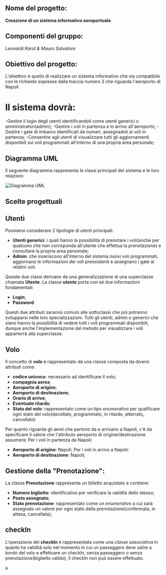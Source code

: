 ## Nome del progetto:
**Creazione di un sistema informativo aeroportuale**
## Componenti del gruppo:
_Leonardi Karol & Mauro Salvatore_

## Obiettivo del progetto:
L'obiettivo è quello di realizzare un sistema informativo che sia compatibile con le richieste espresse dalla traccia numero 3 che
riguarda l'aeroporto di Napoli.

# Il sistema dovrà:
-Gestire il login degli utenti identificandoli come utenti generici o amministratori(admin);
-Gestire i voli in partenza e in arrivo all'aeroporto;
-Gestire i gate di imbarco identificati da numeri, assegnadoli ai voli in partenza;
-Consentire agli utenti di visualizzare tutti gli aggiornamenti disponibili sui voli programmati all'interno di una propria area personale;

## **Diagramma UML**

Il seguente diagramma rappresenta le classi principali del sistema e le loro relazioni:

![Diagramma UML](../images/uml.png)

## Scelte progettuali
## Utenti
Possiamo considerare 2 tipologie di utenti principali:
* **Utenti generici**: i quali hanno la possibilità di prenotare
  i voli(anche per qualcuno che non corrisponda all'utente che effettua la prenotazione) e consultare la propria area personale;
* **Admin**: che inseriscono all'interno del sistema nuovi voli programmati, aggiornano le informazioni dei voli preesistenti e assegnano
  i gate ai relativi voli.

Queste due classi derivano da una generalizzazione di una superclasse chiamata **Utente**. La classe **utente** porta con sé due informazioni fondamentali:
* **Login**;
* **Password**.

Questi due attributi saranno comuni alle sottoclassi che poi potranno svilupparsi nelle loro specializzazioni.
Tutti gli utenti, admin o generici che siano hanno la possibilità di vedere tutti i voli programmati disponibili, dunque anche l'implementazione del metodo per visualizzare i voli
apparterrà alla superclasse.

## Volo
Il concetto di **volo** è rappresentato da una classe composta da diversi attributi come:
* **codice univoco**: necessario ad identificare il volo;
* **compagnia aerea**;
* **Aeroporto di origine**;
* **Aeroporto di destinazione**;
* **Orario di arrivo**;
* **Eventuale ritardo**;
* **Stato del volo**: rappresentato come un tipo _enumerativo_ per qualificare ogni stato del volo(decollato, programmato, in ritardo, atterrato, cancellato)

Per quanto riguarda gli aerei che partono da e arrivano a Napoli, c'è da specificare il valore che l'attributo aeroporto di origine/destinazione assumerà:
Per i voli in partenza da Napoli:
* **Aeroporto di origine**: Napoli;
  Per i voli in arrivo a Napoli:
* **Aeroporto di destinazione**: Napoli;

## Gestione della "Prenotazione":
La classe **Prenotazione** rappresenta un bilietto acquistato e contiene:
* **Numero biglietto**: identificativo per verificare la validità dello stesso;
* **Posto assegnato**;
* **Stato prenotazione**: rappresentato come un _enumerativo_ a cui sarà assegnato un valore per ogni stato della prenotazione(confermata, in attesa, cancellata);

## checkIn
L'operazione del **checkIn** è rappresentata come una _classe associativa_ in quanto ha validità solo nel momento in cui un passeggero deve salire a bordo del volo
e effettuare un checkIn, senza passeggero o senza prenotazione(biglietto valido), il checkIn non può essere effettuato.



a



